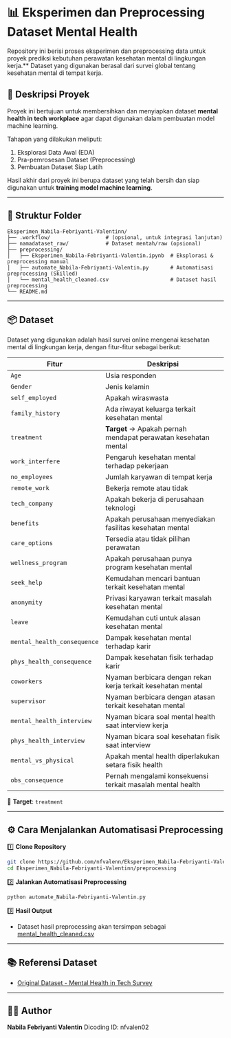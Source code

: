 # 📊 Eksperimen dan Preprocessing Dataset Mental Health

Repository ini berisi proses eksperimen dan preprocessing data untuk proyek prediksi kebutuhan perawatan kesehatan mental di lingkungan kerja.** Dataset yang digunakan berasal dari survei global tentang kesehatan mental di tempat kerja.

## 📌 Deskripsi Proyek

Proyek ini bertujuan untuk membersihkan dan menyiapkan dataset **mental health in tech workplace** agar dapat digunakan dalam pembuatan model machine learning.

Tahapan yang dilakukan meliputi:

1. Eksplorasi Data Awal (EDA)
2. Pra-pemrosesan Dataset (Preprocessing)
3. Pembuatan Dataset Siap Latih

Hasil akhir dari proyek ini berupa dataset yang telah bersih dan siap digunakan untuk **training model machine learning**.

---

## 📁 Struktur Folder

```
Eksperimen_Nabila-Febriyanti-Valentinn/
├── .workflow/                  # (opsional, untuk integrasi lanjutan)
├── namadataset_raw/            # Dataset mentah/raw (opsional)
├── preprocessing/
│   ├── Eksperimen_Nabila-Febriyanti-Valentin.ipynb  # Eksplorasi & preprocessing manual
│   ├── automate_Nabila-Febriyanti-Valentin.py       # Automatisasi preprocessing (Skilled)
│   └── mental_health_cleaned.csv                    # Dataset hasil preprocessing
└── README.md
```

---

## 📦 Dataset

Dataset yang digunakan adalah hasil survei online mengenai kesehatan mental di lingkungan kerja, dengan fitur-fitur sebagai berikut:

| Fitur                       | Deskripsi                                                      |
| --------------------------- | -------------------------------------------------------------- |
| `Age`                       | Usia responden                                                 |
| `Gender`                    | Jenis kelamin                                                  |
| `self_employed`             | Apakah wiraswasta                                              |
| `family_history`            | Ada riwayat keluarga terkait kesehatan mental                  |
| `treatment`                 | **Target** → Apakah pernah mendapat perawatan kesehatan mental |
| `work_interfere`            | Pengaruh kesehatan mental terhadap pekerjaan                   |
| `no_employees`              | Jumlah karyawan di tempat kerja                                |
| `remote_work`               | Bekerja remote atau tidak                                      |
| `tech_company`              | Apakah bekerja di perusahaan teknologi                         |
| `benefits`                  | Apakah perusahaan menyediakan fasilitas kesehatan mental       |
| `care_options`              | Tersedia atau tidak pilihan perawatan                          |
| `wellness_program`          | Apakah perusahaan punya program kesehatan mental               |
| `seek_help`                 | Kemudahan mencari bantuan terkait kesehatan mental             |
| `anonymity`                 | Privasi karyawan terkait masalah kesehatan mental              |
| `leave`                     | Kemudahan cuti untuk alasan kesehatan mental                   |
| `mental_health_consequence` | Dampak kesehatan mental terhadap karir                         |
| `phys_health_consequence`   | Dampak kesehatan fisik terhadap karir                          |
| `coworkers`                 | Nyaman berbicara dengan rekan kerja terkait kesehatan mental   |
| `supervisor`                | Nyaman berbicara dengan atasan terkait kesehatan mental        |
| `mental_health_interview`   | Nyaman bicara soal mental health saat interview kerja          |
| `phys_health_interview`     | Nyaman bicara soal kesehatan fisik saat interview              |
| `mental_vs_physical`        | Apakah mental health diperlakukan setara fisik health          |
| `obs_consequence`           | Pernah mengalami konsekuensi terkait masalah mental health     |

📌 **Target**: `treatment`

---

## ⚙️ Cara Menjalankan Automatisasi Preprocessing

1️⃣ **Clone Repository**

```bash
git clone https://github.com/nfvalenn/Eksperimen_Nabila-Febriyanti-Valentinn.git
cd Eksperimen_Nabila-Febriyanti-Valentinn/preprocessing
```

2️⃣ **Jalankan Automatisasi Preprocessing**

```bash
python automate_Nabila-Febriyanti-Valentin.py
```

3️⃣ **Hasil Output**

* Dataset hasil preprocessing akan tersimpan sebagai [mental_health_cleaned.csv](https://github.com/nfvalenn/Eksperimen_Nabila-Febriyanti-Valentinn/blob/main/preprocessing/mental_health_cleaned.csv)

---

## 📚 Referensi Dataset

* [Original Dataset - Mental Health in Tech Survey](https://www.kaggle.com/osmi/mental-health-in-tech-survey)

---

## 👩‍💻 Author

**Nabila Febriyanti Valentin**
Dicoding ID: nfvalen02
